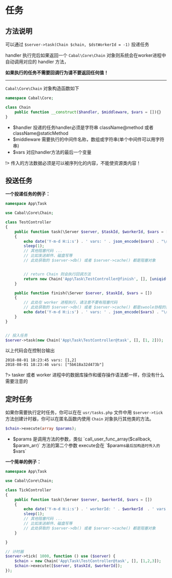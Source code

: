 # 任务


## 方法说明

可以通过 `$server->task(Chain $chain, $dstWorkerId = -1)` 投递任务


handler 执行完后如果返回一个 `Cabal\Core\Chain` 对象则系统会在worker进程中自动调用对应的 handler 方法，

**如果执行的任务不需要回调行为请不要返回任何值！**

----

`Cabal\Core\Chain` 对象构造函数如下 

```php
namespace Cabal\Core;

class Chain
    public function __construct($handler, $middleware, $vars = []){}
}
```

 * $handler 投递的任务handler必须是字符串 className@method 或者 className@staticMethod
 * $middleware 需要执行的中间件名称，数组或字符串(单个中间件可以用字符串)
 * $vars 对应handler方法的最后一个变量

!> 传入的方法数据必须是可以被序列化的内容，不能使资源类内容！


## 投送任务

**一个投递任务的例子：**

```php
namespace App\Task

use Cabal\Core\Chain;

class TestController
{
    public function task(\Server $server, $taskId, $workerId, $vars = [])
    {
        echo date('Y-m-d H:i:s') . ' vars: ' . json_encode($vars) . "\r\n";
        sleep(1); 
        // 其他阻塞代码 ...
        // 比如发送邮件、磁盘写等
        // 此处获取的 $server->db() 或者 $server->cache() 都是阻塞对象


        // return Chain 则会执行回调方法
        return new Chain('App\Task\TestController@finish', [], [uniqid()]);
    }

    public function finish(\Server $server, $taskId, $vars = [])
    {
        // 此处在 worker 进程执行，请注意不要有阻塞代码
        // 此处获取的 $server->db() 或者 $server->cache() 都是swoole协程的非阻塞对象
        echo date('Y-m-d H:i:s') . ' vars: ' . json_encode($vars) . "\r\n";
    }
}


// 投入任务
$server->task(new Chain('App\Task\TestController@task', [], [1, 2]));
```



以上代码会在控制台输出

    2018-08-01 18:23:45 vars: [1,2]
    2018-08-01 18:23:46 vars: ["5b618a32d473b"]


?> tasker 或者 worker 进程中的数据库操作和缓存操作语法都一样，你没有什么需要注意的




## 定时任务

如果你需要执行定时任务，你可以在在 `usr/tasks.php` 文件中用 `$server->tick` 方法创建计时器，你可以在匿名函数内使用 `Chain` 对象执行其他类的方法。



```php
$chain->execute(array $params);
```

 * $params 是调用方法的参数，类似 `call_user_func_array($callback, $param_arr)` 方法的第二个参数 execute会在 `$params` 最后加构造时传入的 `$vars`


**一个简单的例子：**

```php
namespace App\Task

use Cabal\Core\Chain;

class TickController
{
    public function task(\Server $server, $workerId, $vars = [])
    {
        echo date('Y-m-d H:i:s') . ' workerId: ' . $workerId  . ' vars: ' . json_encode($vars) . "\r\n";
        sleep(1); 
        // 其他阻塞代码 ...
        // 比如发送邮件、磁盘写等
        // 此处获取的 $server->db() 或者 $server->cache() 都是阻塞对象
    }

}

// 计时器
$server->tick( 1000, function () use ($server) {
    $chain = new Chain('App\Task\TestController@task', [], [1,2,3]);
    $chain->execute([$server, $taskId, $workerId]);
});

```
